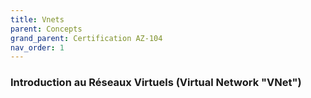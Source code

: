 ```yaml
---
title: Vnets
parent: Concepts
grand_parent: Certification AZ-104
nav_order: 1
---
```



### **Introduction au Réseaux Virtuels (Virtual Network "VNet")**


